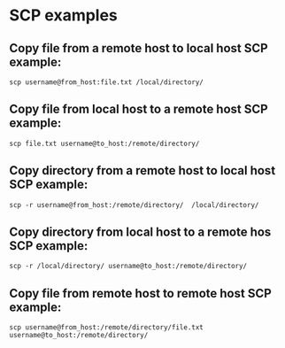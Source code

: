 # SCP examples
## Copy file from a remote host to local host SCP example:
`scp username@from_host:file.txt /local/directory/`


## Copy file from local host to a remote host SCP example:
`scp file.txt username@to_host:/remote/directory/`


## Copy directory from a remote host to local host SCP example:
`scp -r username@from_host:/remote/directory/  /local/directory/`
 
## Copy directory from local host to a remote hos SCP example:
`scp -r /local/directory/ username@to_host:/remote/directory/`
 
## Copy file from remote host to remote host SCP example:

`scp username@from_host:/remote/directory/file.txt username@to_host:/remote/directory/`
